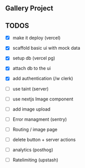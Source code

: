 
## Gallery Project 


## TODOS

- [x] make it deploy (vercel)
- [x] scaffold basic ui with mock data
- [x] setup db (vercel pg)
- [x] attach db to the ui
- [x] add authentication (/w clerk)
- [ ] use taint (server)
- [ ] use nextjs Image component
- [ ] add image upload
- [ ] Error managment (sentry)
- [ ] Routing / image page 
- [ ] delete button + server actions
- [ ] analytics (posthog)
- [ ] Ratelimiting (upstash)

